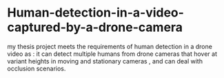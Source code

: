 # Human-detection-in-a-video-captured-by-a-drone-camera

my thesis project meets the requirements of human detection in a drone video as :
it can detect multiple humans from drone cameras that hover at variant heights in moving and stationary cameras , and can deal with occlusion scenarios.
